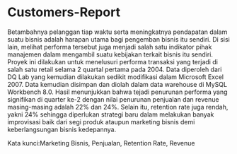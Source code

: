 # Customers-Report
Betambahnya pelanggan tiap waktu serta meningkatnya pendapatan dalam suatu bisnis adalah harapan utama bagi pengemban bisnis itu sendiri. Di sisi lain, melihat performa tersebut juga menjadi salah satu indikator pihak manajemen dalam mengambil suatu kebijakan terkait bisnis itu sendiri. Proyek ini dilakukan untuk menelusuri performa transaksi yang terjadi di salah satu retail selama 2 quartal pertama pada 2004. Data diperoleh dari DQ Lab yang kemudian dilakukan sedikit modifikasi dalam Microsoft Excel 2007. Data kemudian disimpan dan diolah dalam data warehouse di MySQL Workbench 8.0. Hasil menunjukkan bahwa tejadi penurunan performa yang signifikan di quarter ke-2 dengan nilai penurunan penjualan dan revenue masing-masing adalah 22% dan 24%. Selain itu, retention rate juga rendah, yakni 24% sehingga diperlukan strategi baru dalam melakukan banyak improvisasi baik dari segi produk ataupun marketing bisnis demi keberlangsungan bisnis kedepannya.  

Kata kunci:Marketing Bisnis, Penjualan, Retention Rate, Revenue
